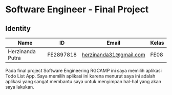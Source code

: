 # **Software Engineer - Final Project**

## Identity

| Name             | ID        | Email                  | Kelas |
| ---------------- | --------- | ---------------------- | ----- |
| Herzinanda Putra | FE2897818 | herzinanda31@gmail.com | FE08  |

Pada final project Software Engineering RGCAMP ini saya memilih aplikasi Todo List App. Saya memilih aplikasi ini karena menurut saya ini adalah aplikasi yang sangat membantu saya untuk menyimpan hal-hal yang akan saya lakukan.
